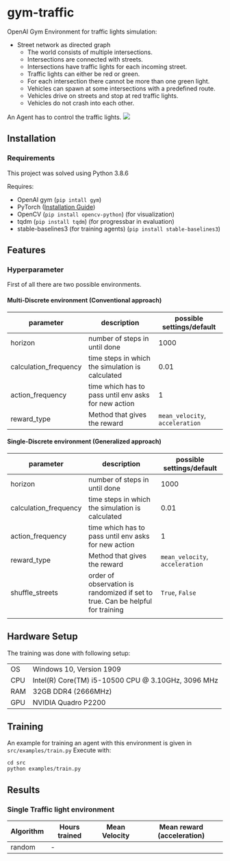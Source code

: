 # gym-traffic

OpenAI Gym Environment for traffic lights simulation:

* Street network as directed graph
    * The world consists of multiple intersections.
    * Intersections are connected with streets.
    * Intersections have traffic lights for each incoming street.
    * Traffic lights can either be red or green.
    * For each intersection there cannot be more than one green light.
    * Vehicles can spawn at some intersections with a predefined route.
    * Vehicles drive on streets and stop at red traffic lights.
    * Vehicles do not crash into each other.
    
An Agent has to control the traffic lights.
![](examples/video.gif)

## Installation
### Requirements

This project was solved using Python 3.8.6

Requires:

* OpenAI gym (`pip intall gym`)
* PyTorch ([Installation Guide](https://pytorch.org/get-started/locally/))
* OpenCV (`pip install opencv-python`) (for visualization)
* tqdm (`pip install tqdm`) (for progressbar in evaluation)
* stable-baselines3 (for training agents) (`pip install stable-baselines3`)

## Features

### Hyperparameter
First of all there are two possible environments.

#### Multi-Discrete environment (Conventional approach)
| parameter | description | possible settings/default | 
| --------- | ----------- | ----------------- |
| horizon | number of steps in until done | 1000 |
| calculation_frequency | time steps in which the simulation is calculated | 0.01 |
| action_frequency | time which has to pass until env asks for new action | 1 |
| reward_type | Method that gives the reward | `mean_velocity`, `acceleration` |

#### Single-Discrete environment (Generalized approach)
| parameter | description | possible settings/default | 
| --------- | ----------- | ----------------- |
| horizon | number of steps in until done | 1000 |
| calculation_frequency | time steps in which the simulation is calculated | 0.01 |
| action_frequency | time which has to pass until env asks for new action | 1 |
| reward_type | Method that gives the reward | `mean_velocity`, `acceleration` |
| shuffle_streets | order of observation is randomized if set to true. Can be helpful for training |`True`, `False` |
|  |  |

## Hardware Setup
The training was done with following setup:

|  |  |
| ---- | ---- |
OS | Windows 10, Version 1909
CPU | Intel(R) Core(TM) i5-10500 CPU @ 3.10GHz, 3096 MHz
RAM | 32GB DDR4 (2666MHz)
GPU | NVIDIA Quadro P2200
## Training
An example for training an agent with this environment is given in `src/examples/train.py`
Execute with:
````shell
cd src
python examples/train.py
````


## Results

### Single Traffic light environment

| Algorithm | Hours trained | Mean Velocity | Mean reward (acceleration) |
| --------- | ------------- | ------------- | -------------------------- |
| random | - | 